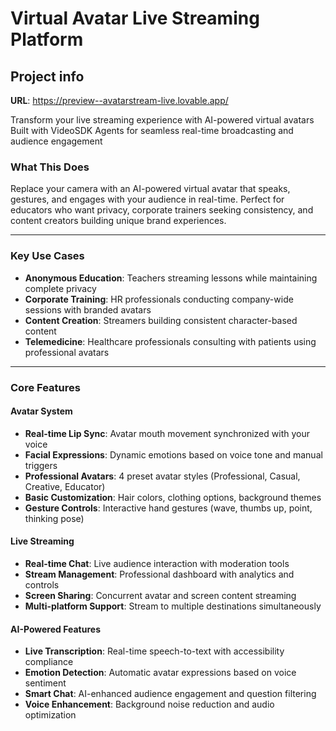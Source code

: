 # Virtual Avatar Live Streaming Platform

## Project info

**URL**: https://preview--avatarstream-live.lovable.app/
 
 

 Transform your live streaming experience with AI-powered virtual avatars
Built with VideoSDK Agents for seamless real-time broadcasting and audience engagement

 
### What This Does

Replace your camera with an AI-powered virtual avatar that speaks, gestures, and engages with your audience in real-time. Perfect for educators who want privacy, corporate trainers seeking consistency, and content creators building unique brand experiences.

---

### Key Use Cases

* **Anonymous Education**: Teachers streaming lessons while maintaining complete privacy
* **Corporate Training**: HR professionals conducting company-wide sessions with branded avatars
* **Content Creation**: Streamers building consistent character-based content
* **Telemedicine**: Healthcare professionals consulting with patients using professional avatars

---

### Core Features

#### Avatar System

* **Real-time Lip Sync**: Avatar mouth movement synchronized with your voice
* **Facial Expressions**: Dynamic emotions based on voice tone and manual triggers
* **Professional Avatars**: 4 preset avatar styles (Professional, Casual, Creative, Educator)
* **Basic Customization**: Hair colors, clothing options, background themes
* **Gesture Controls**: Interactive hand gestures (wave, thumbs up, point, thinking pose)

#### Live Streaming
 
* **Real-time Chat**: Live audience interaction with moderation tools
* **Stream Management**: Professional dashboard with analytics and controls
* **Screen Sharing**: Concurrent avatar and screen content streaming
* **Multi-platform Support**: Stream to multiple destinations simultaneously

#### AI-Powered Features

* **Live Transcription**: Real-time speech-to-text with accessibility compliance
* **Emotion Detection**: Automatic avatar expressions based on voice sentiment
* **Smart Chat**: AI-enhanced audience engagement and question filtering
* **Voice Enhancement**: Background noise reduction and audio optimization

 
